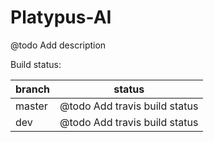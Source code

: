 Platypus-AI
=====================

@todo Add description

Build status:

| branch | status |
| ------ | ------ |
| master | @todo Add travis build status |
| dev    | @todo Add travis build status |
